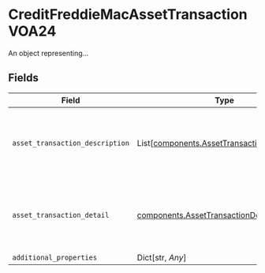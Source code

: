 # CreditFreddieMacAssetTransactionVOA24

An object representing...


## Fields

| Field                                                                                                  | Type                                                                                                   | Required                                                                                               | Description                                                                                            |
| ------------------------------------------------------------------------------------------------------ | ------------------------------------------------------------------------------------------------------ | ------------------------------------------------------------------------------------------------------ | ------------------------------------------------------------------------------------------------------ |
| `asset_transaction_description`                                                                        | List[[components.AssetTransactionDescription](../../models/components/assettransactiondescription.md)] | :heavy_check_mark:                                                                                     | Documentation not found in the MISMO model viewer and not provided by Freddie Mac.                     |
| `asset_transaction_detail`                                                                             | [components.AssetTransactionDetail](../../models/components/assettransactiondetail.md)                 | :heavy_check_mark:                                                                                     | Documentation not found in the MISMO model viewer and not provided by Freddie Mac.                     |
| `additional_properties`                                                                                | Dict[str, *Any*]                                                                                       | :heavy_minus_sign:                                                                                     | N/A                                                                                                    |